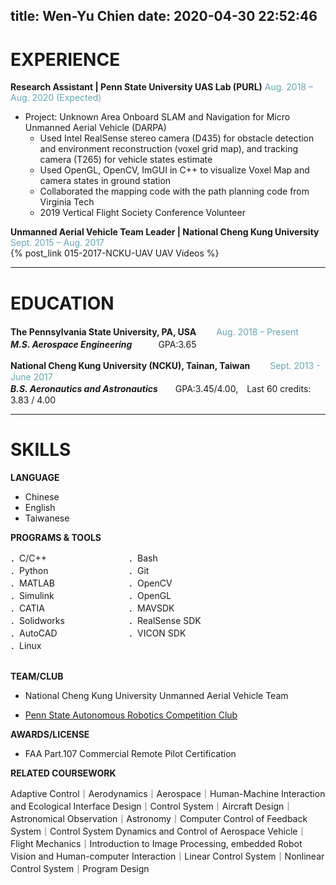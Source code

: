 title: Wen-Yu Chien
date: 2020-04-30 22:52:46
---
<style>
.grid {
  display: flex;
  width: 75%;
  text-align: left;
}
.col-1-2 {
  flex: 1;
}
.cole-1-2:last-child {
  margin-center: 20px;
}
.column-left{
  float: left;
  width: 33%;
  text-align: left;
}
.column-center{
  display: inline-block;
  width: 33%;
  text-align: center;
}
.column-right{
  float: right;
  width: 33%;
  text-align: right;
}
</style>



# EXPERIENCE
**Research Assistant | Penn State University UAS Lab (PURL)**
<font color=#66A5B4>Aug. 2018 – Aug. 2020 (Expected)</font>	

* Project: Unknown Area Onboard SLAM and Navigation for Micro Unmanned Aerial Vehicle (DARPA)
	* Used Intel RealSense stereo camera (D435) for obstacle detection and environment reconstruction (voxel grid map), and tracking camera (T265) for vehicle states estimate
	* Used OpenGL, OpenCV, ImGUI in C++ to visualize Voxel Map and camera states in ground station
	* Collaborated the mapping code with the path planning code from Virginia Tech
	* 2019 Vertical Flight Society Conference Volunteer
<!-- <font color=#66A5B4>I am blue</font> -->

**Unmanned Aerial Vehicle Team Leader | National Cheng Kung University**
<font color=#66A5B4>Sept. 2015 – Aug. 2017</font>	
{% post_link 015-2017-NCKU-UAV UAV Videos %}
***
# EDUCATION
**The Pennsylvania State University, PA, USA** &emsp;　<font color=#66A5B4>Aug. 2018 – Present</font>	
***M.S. Aerospace Engineering***　　　GPA:3.65
<br>

**National Cheng Kung University (NCKU), Tainan, Taiwan** &emsp;　<font color=#66A5B4>Sept. 2013 - June 2017</font>	
***B.S. Aeronautics and Astronautics***　　GPA:3.45/4.00,　Last 60 credits: 3.83 / 4.00
***
# SKILLS
**LANGUAGE**	
* Chinese
* English
* Taiwanese

**PROGRAMS & TOOLS**
<div class="grid">
    <div class="col-1-2">
       ．C/C++<br>．Python<br>．MATLAB<br>．Simulink<br>．CATIA<br>．Solidworks<br>．AutoCAD<br>．Linux
    </div>
    <div class="col-1-2">
       ．Bash<br>．Git<br>．OpenCV<br>．OpenGL<br>．MAVSDK<br>．RealSense SDK<br>．VICON SDK
    </div>
</div>

<!--
<div class="grid">
    <div class="col-1-2">
       <div class="content">
         Programming
           <div class="grid">
              <div class="col-1-2">
                 <div class="content">
                     <p>．C/C++<br>．Python<br>．MATLAB<br>．Simulink<br>．CATIA<br>．Solidworks<br>．AutoCAD<br>．Linux</p>
                 </div>
              </div>
              <div class="col-1-2">
                 <div class="content">
                     <p>．Bash<br>．Git<br>．OpenCV<br>．OpenGL<br>．MAVSDK<br>．RealSense SDK<br>．VICON SDK</p>
                 </div>
              </div>
          </div>
       </div>
    </div>
    <div class="col-1-2">
       <div class="content">
         Tools
         <div class="grid">
            <div class="col-1-2">
               <div class="content">
                   <p>．C/C++<br>．Python<br>．MATLAB<br>．Simulink<br>．CATIA<br>．Solidworks<br>．AutoCAD<br>．Linux</p>
               </div>
            </div>
            <div class="col-1-2">
               <div class="content">
                   <p>．Bash<br>．Git<br>．OpenCV<br>．OpenGL<br>．MAVSDK<br>．RealSense SDK<br>．VICON SDK</p>
               </div>
            </div>
        </div>
       </div>
    </div>
</div>
-->
<!-- | ．C/C++<br>．Python<br>．MATLAB<br>．Simulink<br>．CATIA<br>．Solidworks<br>．AutoCAD<br>．Linux | ．Bash<br>．Git<br>．OpenCV<br>．OpenGL<br>．MAVSDK<br>．RealSense SDK<br>．VICON SDK |
|---|---| -->
<br>

**TEAM/CLUB**	
* National Cheng Kung University Unmanned Aerial Vehicle Team

* [Penn State Autonomous Robotics Competition Club](https://sites.psu.edu/arcc/)	

**AWARDS/LICENSE**	
* FAA Part.107 Commercial Remote Pilot Certification	

**RELATED COURSEWORK**	

Adaptive Control｜Aerodynamics｜Aerospace｜Human-Machine Interaction and Ecological Interface Design｜Control System｜Aircraft Design｜Astronomical Observation｜Astronomy｜Computer Control of Feedback System｜Control System Dynamics and Control of Aerospace Vehicle｜Flight Mechanics｜Introduction to Image Processing, embedded Robot Vision and Human-computer Interaction｜Linear Control System｜Nonlinear Control System｜Program Design